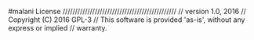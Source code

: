 #malani License
//////////////////////////////////////////////
//      version 1.0, 2016
//      Copyright (C) 2016 GPL-3
//      This software is provided 'as-is', without any express or implied
//      warranty.
